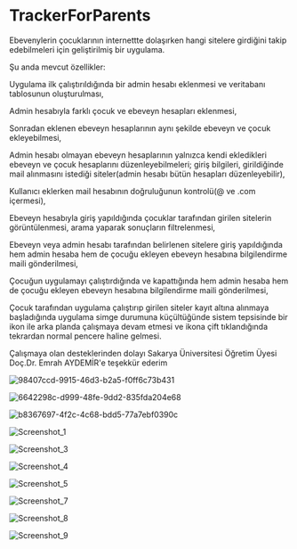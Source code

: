 # TrackerForParents
Ebevenylerin çocuklarının internettte dolaşırken hangi sitelere girdiğini takip edebilmeleri için geliştirilmiş bir uygulama.

Şu anda mevcut özellikler:

Uygulama ilk çalıştırıldığında bir admin hesabı eklenmesi ve veritabanı tablosunun oluşturulması,

Admin hesabıyla farklı çocuk ve ebeveyn hesapları eklenmesi,

Sonradan eklenen ebeveyn hesaplarının aynı şekilde ebeveyn ve çocuk ekleyebilmesi,

Admin hesabı olmayan ebeveyn hesaplarının yalnızca kendi ekledikleri ebeveyn ve çocuk hesaplarını düzenleyebilmeleri; giriş bilgileri, girildiğinde mail alınmasını istediği siteler(admin hesabı bütün hesapları düzenleyebilir),

Kullanıcı eklerken mail hesabının doğruluğunun kontrolü(@ ve .com içermesi),

Ebeveyn hesabıyla giriş yapıldığında çocuklar tarafından girilen sitelerin görüntülenmesi, arama yaparak sonuçların filtrelenmesi,

Ebeveyn veya admin hesabı tarafından belirlenen sitelere giriş yapıldığında hem admin hesaba hem de çocuğu ekleyen ebeveyn hesabına bilgilendirme maili gönderilmesi,

Çocuğun uygulamayı çalıştırdığında ve kapattığında  hem admin hesaba hem de çocuğu ekleyen ebeveyn hesabına bilgilendirme maili gönderilmesi,

Çocuk tarafından uygulama çalıştırıp girilen siteler kayıt altına alınmaya başladığında uygulama simge durumuna küçültüğünde sistem tepsisinde bir ikon ile arka planda çalışmaya devam etmesi ve ikona çift tıklandığında tekrardan normal pencere haline gelmesi.


Çalışmaya olan desteklerinden dolayı Sakarya Üniversitesi Öğretim Üyesi Doç.Dr. Emrah AYDEMİR'e teşekkür ederim


![98407ccd-9915-46d3-b2a5-f0ff6c73b431](https://user-images.githubusercontent.com/120279867/228852701-a239528d-b65d-4408-9724-5d4b72400e3a.jpg)

![6642298c-d999-48fe-9dd2-835fda204e68](https://user-images.githubusercontent.com/120279867/228852709-a0241806-6077-424f-b80d-635729366ea1.jpg)

![b8367697-4f2c-4c68-bdd5-77a7ebf0390c](https://user-images.githubusercontent.com/120279867/228852710-2dee6dca-4e24-4497-bfcd-e92a68883a3d.jpg)

![Screenshot_1](https://user-images.githubusercontent.com/120279867/228852714-d7eed6e9-d40b-444f-bf19-305ec06e7300.png)

![Screenshot_3](https://user-images.githubusercontent.com/120279867/228852716-86a74255-9b77-4f14-bf37-7f8ca79f1282.png)

![Screenshot_4](https://user-images.githubusercontent.com/120279867/228852719-a0b264f2-7ebc-4d70-9d8c-aab4a09825d5.png)

![Screenshot_5](https://user-images.githubusercontent.com/120279867/228852723-14b80e18-e94d-4820-bc7c-471036512cc4.png)

![Screenshot_7](https://user-images.githubusercontent.com/120279867/228852726-3ebe9069-1505-4563-ad3d-2a6e54d8bc3b.png)

![Screenshot_8](https://user-images.githubusercontent.com/120279867/228852730-6158576e-ef3a-41a9-90ea-4245c7794bdd.png)

![Screenshot_9](https://user-images.githubusercontent.com/120279867/228852735-8b448831-1ec3-4e64-b757-5a8fa24b9915.png)
